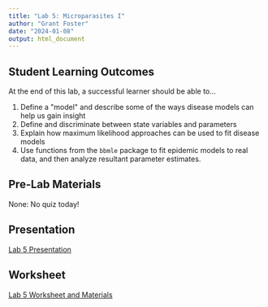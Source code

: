 ```yaml
---
title: "Lab 5: Microparasites I"
author: "Grant Foster"
date: "2024-01-08"
output: html_document
---
```


## Student Learning Outcomes

At the end of this lab, a successful learner should be able to…

1. Define a "model" and describe some of the ways disease models can help us gain insight
2. Define and discriminate between state variables and parameters
3. Explain how maximum likelihood approaches can be used to fit disease models
4. Use functions from the `bbmle` package to fit epidemic models to real data, and then analyze resultant parameter estimates.

## Pre-Lab Materials
None: No quiz today!

## Presentation
[Lab 5 Presentation](/lab/lab5Lab5Presentation.pdf)

## Worksheet
[Lab 5 Worksheet and Materials](/lab/lab5/Lab5_StudentMaterials.zip)

